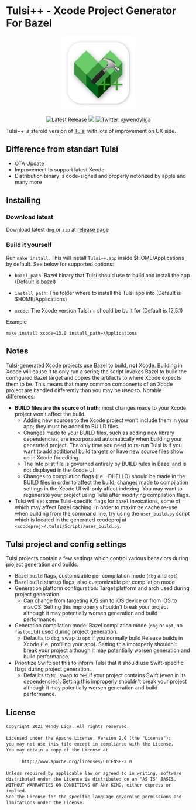 # Tulsi++ - Xcode Project Generator For Bazel

<p align="center"><img width="200" src="src/Tulsi/Assets.xcassets/AppIcon.appiconset/tulsi_plus_plus.png"></p>

<p align="center">
    <a href="https://github.com/wendyliga/tulsi-plus-plus/releases">
        <img src="https://img.shields.io/github/v/release/wendyliga/tulsi-plus-plus" alt="Latest Release" />
    </a>
    <a href="#">
        <img src="https://img.shields.io/github/license/wendyliga/tulsi-plus-plus" />
    </a>
    <a href="https://twitter.com/wendyliga">
        <img src="https://img.shields.io/badge/contact-@wendyliga-blue.svg?style=flat" alt="Twitter: @wendyliga" />
    </a>
</p>

Tulsi++ is steroid version of [Tulsi](https://github.com/bazelbuild/tulsi) with lots of improvement on UX side.

## Difference from standart Tulsi
- OTA Update 
- Improvement to support latest Xcode
- Distribution binary is code-signed and properly notorized by apple and many more

## Installing
### Download latest
Download latest `dmg` or `zip` at [release page](https://github.com/wendyliga/tulsi-plus-plus/releases)
### Build it yourself

Run `make install`. This will install `Tulsi++.app` inside $HOME/Applications by default. See below for supported options:

- `bazel_path`: Bazel binary that Tulsi should use to build and install the app (Default is bazel)

- `install_path`: The folder where to install the Tulsi app into (Default is $HOME/Applications)

- `xcode`: The Xcode version Tulsi++ should be built for (Default is 12.5.1)

Example
```
make install xcode=13.0 install_path=/Applications
```


## Notes

Tulsi-generated Xcode projects use Bazel to build, **not** Xcode.  Building in
Xcode will cause it to only run a script; the script invokes Bazel to build
the configured Bazel target and copies the artifacts to where Xcode expects
them to be. This means that many common components of an Xcode project are
handled differently than you may be used to. Notable differences:

*   **BUILD files are the source of truth**; most changes made to your Xcode project
    won't affect the build.
    *   Adding new sources to the Xcode project won't include them in your app;
        they must be added to BUILD files.
    *   Changes made to your BUILD files, such as adding new library
        dependencies, are incorporated automatically when building your
        generated project. The only time you need to re-run Tulsi is if you want
        to add additional build targets or have new source files show up in
        Xcode for editing.
    *   The Info.plist file is governed entirely by BUILD rules in Bazel and is
        not displayed in the Xcode UI.
    *   Changes to compilation flags (i.e. -DHELLO) should be made in the BUILD
        files in order to affect the build; changes made to compilation settings
        in the Xcode UI will only affect indexing. You may want to regenerate
        your project using Tulsi after modifying compilation flags.
*   Tulsi will set some Tulsi-specific flags for `bazel` invocations, some of
    which may affect Bazel caching. In order to maximize cache re-use when
    building from the command line, try using the `user_build.py` script which
    is located in the generated xcodeproj at
    `<xcodeproj>/.tulsi/Scripts/user_build.py`.

## Tulsi project and config settings

Tulsi projects contain a few settings which control various behaviors during
project generation and builds.

*   Bazel `build` flags, customizable per compilation mode (`dbg` and `opt`)
*   Bazel `build` startup flags, also customizable per compilation mode
*   Generation platform configuration: Target platform and arch used during project
    generation.
    *   Can change from targeting iOS sim to iOS device or from iOS to macOS.
        Setting this improperly shouldn't break your project although it may
        potentially worsen generation and build performance.
*   Generation compilation mode: Bazel compilation mode (`dbg` or `opt`, no
    `fastbuild`) used during project generation.
    *   Defaults to `dbg`, swap to `opt` if you normally build Release builds in
        Xcode (i.e. profiling your app). Setting this improperly shouldn't break
        your project although it may potentially worsen generation and build
        performance.
*   Prioritize Swift: set this to inform Tulsi that it should use Swift-specific
    flags during project generation.
    *   Defaults to `No`, swap to `Yes` if your project contains Swift (even
        in its dependencies). Setting this improperly shouldn't break your
        project although it may potentially worsen generation and build
        performance.

## License
```
Copyright 2021 Wendy Liga. All rights reserved.

Licensed under the Apache License, Version 2.0 (the "License");
you may not use this file except in compliance with the License.
You may obtain a copy of the License at

      http://www.apache.org/licenses/LICENSE-2.0

Unless required by applicable law or agreed to in writing, software
distributed under the License is distributed on an "AS IS" BASIS,
WITHOUT WARRANTIES OR CONDITIONS OF ANY KIND, either express or implied.
See the License for the specific language governing permissions and
limitations under the License.
```